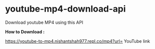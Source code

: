 # youtube-mp4-download-api
Download youtube MP4 using this API

**How to Download :**

https://youtube-to-mp4.nishantshah977.repl.co/mp4?url= YouTube link

